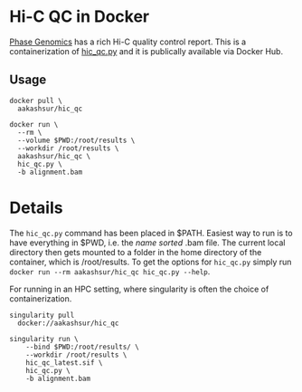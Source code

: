 # Hi-C QC in Docker

[Phase Genomics](https://phasegenomics.github.io/) has a rich Hi-C quality control report. This is a containerization of [hic_qc.py](https://github.com/phasegenomics/hic_qc) and it is publically available via Docker Hub. 


## Usage

```
docker pull \
  aakashsur/hic_qc

docker run \
  --rm \
  --volume $PWD:/root/results \
  --workdir /root/results \
  aakashsur/hic_qc \
  hic_qc.py \
  -b alignment.bam
```

# Details

The `hic_qc.py` command has been placed in $PATH. Easiest way to run is to have everything in $PWD, i.e. the *name sorted* .bam file. The current local directory then gets mounted to a folder in the home directory of the container, which is /root/results. To get the options for `hic_qc.py` simply run `docker run --rm aakashsur/hic_qc hic_qc.py --help`. 

For running in an HPC setting, where singularity is often the choice of containerization. 

```
singularity pull 
  docker://aakashsur/hic_qc
  
singularity run \
    --bind $PWD:/root/results/ \
    --workdir /root/results \
    hic_qc_latest.sif \
    hic_qc.py \
    -b alignment.bam
```
